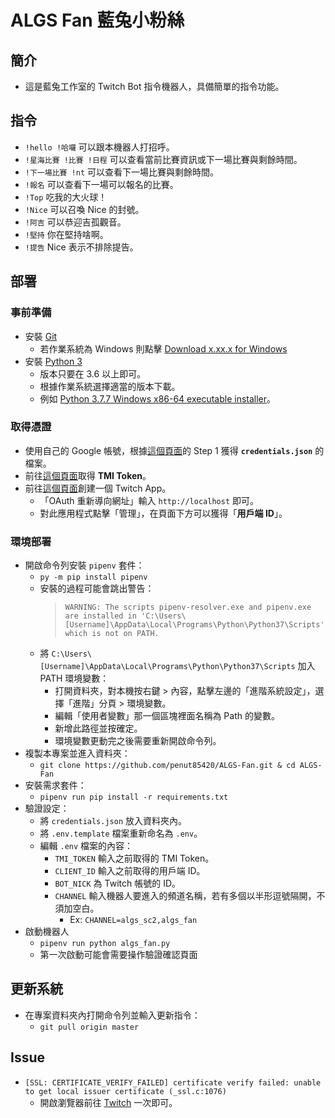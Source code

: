 # ALGS Fan 藍兔小粉絲

## 簡介
+ 這是藍兔工作室的 Twitch Bot 指令機器人，具備簡單的指令功能。

## 指令
+ `!hello !哈囉` 可以跟本機器人打招呼。
+ `!星海比賽 !比賽 !日程` 可以查看當前比賽資訊或下一場比賽與剩餘時間。
+ `!下一場比賽 !nt` 可以查看下一場比賽與剩餘時間。
+ `!報名` 可以查看下一場可以報名的比賽。
+ `!Top` 吃我的大火球！
+ `!Nice` 可以召喚 Nice 的封號。
+ `!阿吉` 可以恭迎吉孤觀音。
+ `!堅持` 你在堅持啥啊。
+ `!提告` Nice 表示不排除提告。

## 部署
### 事前準備
+ 安裝 [Git](https://git-scm.com/)
    + 若作業系統為 Windows 則點擊 [Download x.xx.x for Windows](https://git-scm.com/download/win)
+ 安裝 [Python 3](https://www.python.org/downloads/)
    + 版本只要在 3.6 以上即可。
    + 根據作業系統選擇適當的版本下載。
    + 例如 [Python 3.7.7 Windows x86-64 executable installer](https://www.python.org/ftp/python/3.7.7/python-3.7.7-amd64.exe)。

### 取得憑證
+ 使用自己的 Google 帳號，根據[這個頁面](https://developers.google.com/calendar/quickstart/python)的 Step 1 獲得 **`credentials.json`** 的檔案。
+ 前往[這個頁面](https://twitchapps.com/tmi/)取得 **TMI Token**。
+ 前往[這個頁面](https://dev.twitch.tv/console/apps/create)創建一個 Twitch App。
    + 「OAuth 重新導向網址」輸入 `http://localhost` 即可。
    + 對此應用程式點擊「管理」，在頁面下方可以獲得「**用戶端 ID**」。

### 環境部署
+ 開啟命令列安裝 `pipenv` 套件：
    + `py -m pip install pipenv`
    + 安裝的過程可能會跳出警告：
        > `WARNING: The scripts pipenv-resolver.exe and pipenv.exe are installed in 'C:\Users\[Username]\AppData\Local\Programs\Python\Python37\Scripts' which is not on PATH.`
    + 將 `C:\Users\[Username]\AppData\Local\Programs\Python\Python37\Scripts` 加入 PATH 環境變數：
        + 打開資料夾，對本機按右鍵 > 內容，點擊左邊的「進階系統設定」，選擇「進階」分頁 > 環境變數。
        + 編輯「使用者變數」那一個區塊裡面名稱為 Path 的變數。
        + 新增此路徑並按確定。
        + 環境變數更動完之後需要重新開啟命令列。
+ 複製本專案並進入資料夾：
    + `git clone https://github.com/penut85420/ALGS-Fan.git & cd ALGS-Fan`
+ 安裝需求套件：
    + `pipenv run pip install -r requirements.txt`
+ 驗證設定：
    + 將 `credentials.json` 放入資料夾內。
    + 將 `.env.template` 檔案重新命名為 `.env`。
    + 編輯 `.env` 檔案的內容：
        + `TMI_TOKEN` 輸入之前取得的 TMI Token。
        + `CLIENT_ID` 輸入之前取得的用戶端 ID。
        + `BOT_NICK` 為 Twitch 帳號的 ID。
        + `CHANNEL` 輸入機器人要進入的頻道名稱，若有多個以半形逗號隔開，不須加空白。
            + Ex: `CHANNEL=algs_sc2,algs_fan`
+ 啟動機器人
    + `pipenv run python algs_fan.py`
    + 第一次啟動可能會需要操作驗證確認頁面

## 更新系統
+ 在專案資料夾內打開命令列並輸入更新指令：
    + `git pull origin master`

## Issue
+ `[SSL: CERTIFICATE_VERIFY_FAILED] certificate verify failed: unable to get local issuer certificate (_ssl.c:1076)`
    + 開啟瀏覽器前往 [Twitch](https://www.twitch.tv/) 一次即可。

